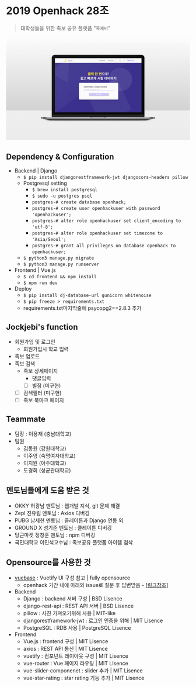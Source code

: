 # 2019 Openhack 28조

> 대학생들을 위한 족보 공유 플랫폼 "`족제비`"

![gif](frontend/src/assets/2.gif)

## Dependency & Configuration

- Backend | Django
  - `$ pip install djangorestframework-jwt djangocors-headers pillow`
  - Postgresql setting
    - `$ brew install postgresql`
    - `$ sudo -u postgres psql`
    - `postgres-# create database openhack;`
    - `postgres-# create user openhackuser with password 'openhackuser';`
    - `postgres-# alter role openhackuser set client_encoding to 'utf-8';`
    - `postgres-# alter role openhackuser set timezone to 'Asia/Seoul';`
    - `postgres-# grant all privileges on database openhack to openhackuser;`
  - `$ python3 manage.py migrate`
  - `$ python3 manage.py runserver`
- Frontend | Vue.js
  - `$ cd frontend && npm install`
  - `$ npm run dev`
- Deploy
  - `$ pip install dj-database-url gunicorn whitenoise`
  - `$ pip freeze > requirements.txt`
  - requirements.txt마지막줄에 psycopg2==2.8.3 추가

## Jockjebi's function

- 회원가입 및 로그인 
  - 회원가입시 학교 입력
- 족보 업로드 
- 족보 검색 
  - 족보 상세페이지
    - 댓글입력
    - [ ] 별점 (미구현)
  - [ ] 검색필터 (미구현)
  - [ ] 족보 북마크 페이지

## Teammate

- 팀장 : 이용재 (충남대학교)
- 팀원
  - 김동원 (강원대학교)
  - 이주영 (숙명여자대학교)
  - 이지원 (아주대학교)
  - 도경회 (성균관대학교)

## 멘토님들에게 도움 받은 것

- OKKY 허광남 멘토님 : 웹개발 지식, git 문제 해결
- Zepl 진유림 멘토님 : Axios 디버깅
- PUBG 남세현 멘토님 : 클레이튼과 Django 연동 외 
- GROUND X 성기준 멘토님 : 클레이튼 디버깅
- 당근마켓 정창훈 멘토님 : npm 디버깅
- 국민대학교 이민석교수님 : 족보공유 플랫폼 아이템 첨삭

## Opensource를 사용한 것

- [vuebase](https://github.com/nasirouwagana/vuebase) : Vuetify UI 구성 참고 | fully opensource
  - openhack 기간 내에 아래와 issue로 질문 후 답변받음 - [[링크참조](https://github.com/nasirouwagana/vuebase)]
- Backend
  - Django : backend 서버 구성 | BSD Lisence
  - django-rest-api : REST API 서버 | BSD Lisence
  - pillow : 사진 가져오기위해 사용 | MIT-like
  - djangorestframework-jwt : 로그인 인증을 위해 | MIT Lisence
  - PostgreSQL : RDB 사용 | PostgreSQL Lisence
- Frontend
  - Vue.js : frontend 구성 | MIT Lisence
  - axios : REST API 통신 | MIT  Lisence
  - vuetify : 컴포넌트 레이아웃 구성 | MIT Lisence
  - vue-router : Vue 페이지 라우팅 | MIT LIsence
  - vue-slider-componenet : slider 추가 | MIT Lisence
  - vue-star-rating : star rating 기능 추가 | MIT Lisence
